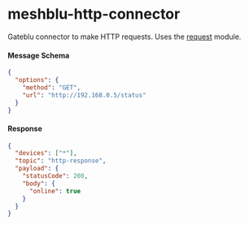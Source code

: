# meshblu-http-connector

Gateblu connector to make HTTP requests. Uses the [request](https://github.com/request/request) module.

#### Message Schema
```json
{
  "options": {
    "method": "GET",
    "url": "http://192.168.0.5/status"
  }
}
```

#### Response
```json
{
  "devices": ["*"],
  "topic": "http-response",
  "payload": {
    "statusCode": 200,
    "body": {
      "online": true
    }
  }
}
```

